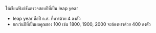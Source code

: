 ให้เขียนฟังก์ชันตรวจสอบปีที่เป็น leap year 
- leap year คือปี ค.ศ. ที่หารด้วย 4 ลงตัว 
- ยกเว้นปีที่เป็นผลคูณของ 100 เช่น 1800, 1900, 2000 จะต้องหารด้วย 400 ลงตัว


